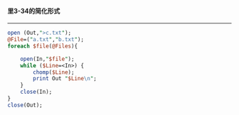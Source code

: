 #### 里3-34的简化形式
------
```perl
open (Out,">c.txt");
@File=("a.txt","b.txt");
foreach $file(@Files){

	open(In,"$file");
	while ($Line=<In>) {
		chomp($Line);
		print Out "$Line\n";
	}
	close(In);
}
close(Out);
```
